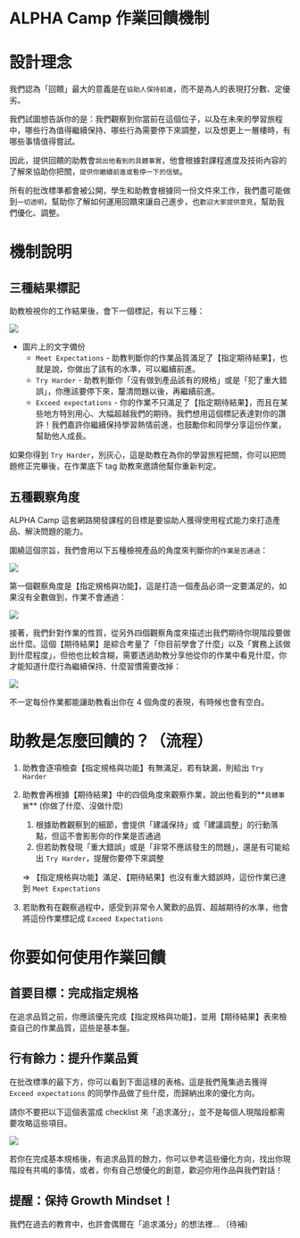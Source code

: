 # ALPHA Camp 作業回饋機制

# 設計理念

我們認為「回饋」最大的意義是在`協助人保持前進`，而不是為人的表現打分數、定優劣。

我們試圖想告訴你的是：我們觀察到你當前在這個位子，以及在未來的學習旅程中，哪些行為值得繼續保持、哪些行為需要停下來調整，以及想更上一層樓時，有哪些事情值得嘗試。

因此，提供回饋的助教會`說出他看到的具體事實`，他會根據對課程進度及技術內容的了解來協助你把關，`提供你繼續前進或暫停一下的信號`。

所有的批改標準都會被公開，學生和助教會根據同一份文件來工作，我們盡可能做到`一切透明`，幫助你了解如何運用回饋來讓自己進步，也`歡迎大家提供意見`，幫助我們優化、調整。

# 機制說明

## 三種結果標記

助教檢視你的工作結果後，會下一個標記，有以下三種：

![](https://i.imgur.com/Jvthtp5.png)

- 圖片上的文字備份
    - `Meet Expectations` - 助教判斷你的作業品質滿足了【指定期待結果】，也就是說，你做出了該有的水準，可以繼續前進。
    - `Try Harder` - 助教判斷你「沒有做到產品該有的規格」或是「犯了重大錯誤」，你應該要停下來，釐清問題以後，再繼續前進。
    - `Exceed expectations` - 你的作業不只滿足了【指定期待結果】，而且在某些地方特別用心、大幅超越我們的期待。我們想用這個標記表達對你的讚許！我們嘉許你繼續保持學習熱情前進，也鼓勵你和同學分享這份作業，幫助他人成長。

如果你得到 `Try Harder`，別灰心，這是助教在為你的學習旅程把關，你可以把問題修正完畢後，在作業底下 tag 助教來邀請他幫你重新判定。

## 五種觀察角度

ALPHA Camp 這套網路開發課程的目標是要協助人獲得使用程式能力來打造產品、解決問題的能力。

圍繞這個宗旨，我們會用以下五種檢視產品的角度來判斷你的`作業是否通過`：

![](https://i.imgur.com/ZiZlYI4.png)

第一個觀察角度是【指定規格與功能】，這是打造一個產品必須一定要滿足的，如果沒有全數做到，作業不會通過：

![](https://i.imgur.com/qwsxXMo.png)

接著，我們針對作業的性質，從另外四個觀察角度來描述出我們期待你現階段要做出什麼。這個【期待結果】是綜合考量了「你目前學會了什麼」以及「實務上該做到什麼程度」，但他也比較含糊，需要透過助教分享他從你的作業中看見什麼，你才能知道什麼行為繼續保持、什麼習慣需要改掉：

![](https://i.imgur.com/CTlkhOB.png)

不一定每份作業都能讓助教看出你在 4 個角度的表現，有時候也會有空白。

# 助教是怎麼回饋的？（流程）

1. 助教會逐項檢查【指定規格與功能】有無滿足，若有缺漏，則給出 `Try Harder`
2. 助教會再根據【期待結果】中的四個角度來觀察作業，說出他看到的**`具體事實`** (你做了什麼、沒做什麼)
    1. 根據助教觀察到的細節，會提供「建議保持」或「建議調整」的行動落點，但這不會影影你的作業是否通過
    2. 但若助教發現「重大錯誤」或是「非常不應該發生的問題」，還是有可能給出 `Try Harder`，提醒你要停下來調整

    ⇒ 【指定規格與功能】滿足、【期待結果】也沒有重大錯誤時，這份作業已達到 `Meet Expectations` 

3. 若助教有在觀察過程中，感受到非常令人驚歎的品質、超越期待的水準，他會將這份作業標記成 `Exceed Expectations` 

# 你要如何使用作業回饋

## 首要目標：完成指定規格

在追求品質之前，你應該優先完成【指定規格與功能】，並用【期待結果】表來檢查自己的作業品質，這些是基本盤。

## 行有餘力：提升作業品質

在批改標準的最下方，你可以看到下面這樣的表格。這是我們蒐集過去獲得 `Exceed expectations` 的同學作品做了些什麼，而歸納出來的優化方向。

請你不要把以下這個表當成 checklist 來「追求滿分」，並不是每個人現階段都需要攻略這些項目。

![](https://i.imgur.com/t6GrTST.png)

若你在完成基本規格後，有追求品質的餘力，你可以參考這些優化方向，找出你現階段有共鳴的事情，或者，你有自己想優化的創意，歡迎你用作品與我們對話！

## 提醒：保持 Growth Mindset！

我們在過去的教育中，也許會偶爾在「追求滿分」的想法裡... （待補)
